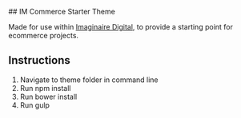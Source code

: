 ## IM Commerce Starter Theme

Made for use within <a href="https://www.imaginaire.co.uk">Imaginaire Digital</a>, to provide a starting point for ecommerce projects.

## Instructions

1. Navigate to theme folder in command line
2. Run npm install
3. Run bower install
4. Run gulp

